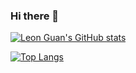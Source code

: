 ### Hi there 👋

[![Leon Guan's GitHub stats](https://github-readme-stats.vercel.app/api?username=pzgz&count_private=true&show_icons=true&theme=dark)](https://github.com/pzgz/)

[![Top Langs](https://github-readme-stats.vercel.app/api/top-langs/?username=pzgz&count_private=true&theme=dark)](https://github.com/anuraghazra/github-readme-stats)

<!--
**pzgz/pzgz** is a ✨ _special_ ✨ repository because its `README.md` (this file) appears on your GitHub profile.

Here are some ideas to get you started:

- 🔭 I’m currently working on ...
- 🌱 I’m currently learning ...
- 👯 I’m looking to collaborate on ...
- 🤔 I’m looking for help with ...
- 💬 Ask me about ...
- 📫 How to reach me: ...
- 😄 Pronouns: ...
- ⚡ Fun fact: ...
-->
